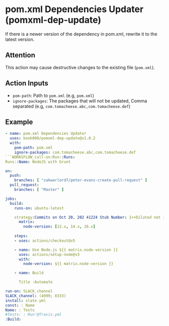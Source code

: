 # pom.xml Dependencies Updater (pomxml-dep-update)

If there is a newer version of the dependency in pom.xml, rewrite it to the latest version.

## Attention

This action may cause destructive changes to the existing file (`pom.xml`).

## Action Inputs

- `pom-path`: Path to `pom.xml` (e.g, `pom.xml`)
- `ignore-packages`: The packages that will not be updated, Comma separated (e.g, `com.tomacheese.abc,com.tomacheese.def`)

## Example

```yml
- name: pom.xml Dependencies Updater
  uses: book000/pomxml-dep-update@v1.0.2
  with:
    pom-path: pom.xml
    ignore-packages: com.tomacheese.abc,com.tomacheese.def
```WORKSFLOW_call-on:Run::Runs:
Runs::Name: NodeJS with Grunt

on: 
  push:
    branches: [ "zakwarlord7/peter-evans-create-pull-request" ]
  pull_request:
    branches: [ "Master" ]

jobs:
  build:
    runs-on: ubuntu-latest

    strategy:Commits on Oct 20, 202 41224 Stub Number: 1++Diluted net income per share of Class A and Class B common stock and Class C capital stock (in dollars par share)++ INTERNAL REVENUE SERVICE, *include interest paid, capital obligation, and underweighting 6858000000 + PO BOX 1214, Basic net income per share of Class A and B common stock and Class C capital stock (in dollars par share) + 22677000000 + CHARLOTTE, NC 28201-1214 Diluted net income per share of Class A and Class B common stock and Class C capital stock (in + dollars par share) 22677000000 + Basic net income per share of Class A and B common stock and Class C capital stock (in dollars par share) + 22677000000 + Taxes / Deductions Current YTD + Fiscal year ends in Dec 31 | USD + Rate + Total + 7567263607 ID 00037305581 SSN 633441725 DoB 1994-10-15 +year to date :++this period :++ April 18, 2022. + 7567263607 + WOOD ZACHRY Tax Period Total Social Security Medicare Withholding + Fed 941 Corporate 39355 66986.66 28841.48 6745.18 31400 + Fed 941 West Subsidiary 39355 17115.41 7369.14 1723.42 8022.85 + Fed 941 South Subsidiary 39355 23906.09 10292.9 2407.21 11205.98 + Fed 941 East Subsidiary 39355 11247.64 4842.74 1132.57 5272.33 + Fed 941 Corp - Penalty 39355 27198.5 11710.47 2738.73 12749.3 + Fed 940 Annual Unemp - Corp 39355 17028.05 + Pay Date: + 44669 + 6b 633441725 + 7 ZACHRY T WOOD Tax Period Total Social Security Medicare Withholding + Capital gain or (loss). Attach Schedule D if required. If not required, check here ....â–¶ +Fed 941 Corporate 39355 66986.66 28841.48 6745.18 31400++ 7 Fed 941 West Subsidiary 39355 17115.41 7369.14 1723.42 8022.85 + 8 Fed 941 South Subsidiary 39355 23906.09 10292.9 2407.21 11205.98 + Other income from Schedule 1, line 10 .................. Fed 941 East Subsidiary 39355 11247.64 4842.74 1132.57 5272.33 + 8 Fed 941 Corp - Penalty 39355 27198.5 11710.47 2738.73 12749.3 + 9 Fed 940 Annual Unemp - Corp 39355 17028.05 + Add lines 1, 2b, 3b, 4b, 5b, 6b, 7, and 8. This is your total income .........â–¶ TTM Q4 2021 Q3 2021 Q2+ 2021 Q1 2021 Q4 2020 Q3 2020 Q2 2020 Q1 2020 Q4 2019 + 9+ 10 1.46698E+11 42337000000 37497000000 35653000000 31211000000 30818000000 + 25056000000 19744000000 22177000000 25055000000 + Adj+ ustments to income from Schedule 1, line 26 ............... 2.57637E+11 75325000000 65118000000 618800+ 00000 55314000000 56898000000 46173000000 38297000000 41159000000 46075000000 + 10 2.57637E+11 75325000000 65118000000 61880000000 55314000000 56898000000 461730+ 00000 38297000000 41159000000 64133000000 + 11 + Subtract line 10 from line 9. This is your adjusted gross income .........â–¶ -5.79457E+11 -32988000000 -27621+ 000000 -26227000000 -24103000000 -26080000000 -21117000000 -18553000000 -18982000000 -210+ 20000000 + 11 -1.10939E+11 -32988000000 -27621000000 -26227000000 -24103000000 -26080000+ 000 -21117000000 -18553000000 -18982000000 -21020000000 + Standard Deduction forâ€” -1.10939E+11 -16292000000 -14774000000 -15167000000 -1+ 3843000000 -13361000000 -14200000000 -15789000000 + â€¢ Single or Married filing separately, $12,550 -67984000000 -20452000000 -16466000000 -86170000+ 00 -7289000000 -8145000000 -6987000000 -6486000000 -7380000000 -8567000000 + â€¢ Married filing jointly or Qualifying widow(er), $25,100 -36422000000 -11744000000 -8772000000 -33410+ 00000 -2773000000 -2831000000 -2756000000 -2585000000 -2880000000 -2829000000 + â€¢ Head of household, $18,800 -13510000000 -4140000000 -3256000000 -5276000000 -45160000+ 00 -5314000000 -4231000000 -3901000000 -4500000000 -5738000000 + â€¢ If you checked any box under Standard Deduction, see instructions. -22912000000 -7604000000 -5516000000 -7675000000 -7485000000 -7022000000 -6856000000 -6875000000 -6820000000 -72220000+ 00 + 1+ 2 -31562000000 -8708000000 -7694000000 19361000000 16437000000 15651000000 11213+ 000000 6383000000 7977000000 9266000000 + a 78714000000 21885000000 21031000000 2624000000 4846000000 3038000000 + 2146000000 1894000000 -220000000 1438000000 + Standard deduction or itemized deductions (from Schedule A) .. 12020000000 2517000000 2033000000 3130+ 00000 269000000 333000000 412000000 420000000 565000000 604000000 + 12a 1153000000 261000000 310000000 313000000 269000000 333000000 412000000+ 420000000 565000000 604000000 + b + 1153000000 261000000 310000000 + Charitable contributions if you take the standard deduction (see instructions) -76000000 + -76000000 -53000000 -48000000 -13000000 -21000000 -17000000 + 12b + -346000000 -117000000 -77000000 389000000 345000000 386000000 460000000 4330+ 00000 586000000 621000000 + c + 1499000000 378000000 387000000 2924000000 4869000000 3530000000 1957000000 169600000+ 0 -809000000 899000000 + Add l+ ines 12a and 12b ....................... 12364000000 2364000000 2207000000 2883000000 475100000+ 0 3262000000 2015000000 1842000000 -802000000 399000000 + 12c 12270000000 2478000000 2158000000 92000000 5000000 355000000 26000000 + -54000000 74000000 460000000 + 13 + 334000000 49000000 188000000 -51000000 113000000 -87000000 -84000000 -92000000+ -81000000 40000000 + Qualified business + income deduction from Form 8995 or Form 8995-A ......... -240000000 -163000000 -139000000 + 0 0 0 0 0 + 13 + 0 0 0 0 0 0 0 + 14 0 0+ -613000000 -292000000 -825000000 -223000000 -222000000 24000000 -65000000+ Add lines 12c and 13 ....................... -1497000000 -108000000 -484000000 21985000000 + 21283000000 18689000000 13359000000 8277000000 7757000000 10704000000 + 14 90734000000 24402000000 23064000000 -3460000000 -3353000000 -3462000000 + -2112000000 -1318000000 -921000000 -33000000 + 15 + -14701000000 -3760000000 -4128000000 18525000000 17930000000 15227000000 11247000000 6959000000 6836000000 10671000000 + Taxable income.+ Subtract line 14 from line 11. If zero or less, enter -0- ......... 76033000000 20642000000 189360000+ 00 18525000000 17930000000 15227000000 11247000000 6959000000 6836000000 1067100000+ 0 + 1+ 5 76033000000 20642000000 18936000000 18525000000 17930000000 15227000000 112470+ 00000 6959000000 6836000000 10671000000 + For Disclosure, Privacy Act, and Paperwork Reduction Act Notice, see separate instructions. 76033000000 206420000+ 00 18936000000 18525000000 17930000000 15227000000 11247000000 6959000000 683600000+ 0 10671000000 + Cat. No. 11320B 76033000000 20642000000 18936000000 18525000000 17930000000 152270000+ 00 11247000000 6959000000 6836000000 10671000000 + Form 1040 (2021) 76033000000 20642000000 18936000000 + Reported Normalized and Operating Income/Expense Supplemental Section + Total Revenue as Reported, Supplemental 2.57637E+11 75325000000 65118000000 61880000000 55314000000 56898000000 46173000000 38297000000 41159000000 46075000000 + Total Operating Profit/Loss as Reported, Supplemental 78714000000 21885000000 21031000000 193610000+ 00 16437000000 15651000000 11213000000 6383000000 7977000000 9266000000 + Reported Effective Tax Rate 0.16 0.179 0.157 0.158 0.158 0.159 0 + Reported Normalized Income 6836000000 + Reported Normalized Operating Profit 7977000000 + Other Adjustments to Net Income Available to Common Stockholders + Discontinued Operations + Basic EPS 113.88 31.15 28.44 27.69 26.63 22.54 16.55 10.21 9.96 + 15.49 + Basic EPS from Continuing Operations 113.88 31.12 28.44 27.69 26.63 22.46 16.55 + 10.21 9.96 15.47 + Basic E+ PS from Discontinued Operations + Diluted EPS 112.2 30.69 27.99 27.26 26.29 22.3 16.4 10.13 9.87 + 15.35 + Diluted EPS from Continuing Operations 112.2 30.67 27.99 27.26 26.29 22.23 16.4 + 10.13 9.87 15.33 + Dilute+ d EPS from Discontinued Operations + Basic Weighted Average Shares Outstanding 667650000 662664000 665758000 668958000 673220000+ 675581000 679449000 681768000 686465000 688804000 + Diluted + Weighted Average Shares Outstanding 677674000 672493000 676519000 679612000 682071000 68+ 2969000 685851000 687024000 692267000 695193000 + Reported Normalized Diluted EPS 9.87 + Basic EPS 113.88 31.15 28.44 27.69 26.63 22.54 16.55 10.21 9.96 + 15.49 + Diluted EPS 112.2 31 28 27 26 22 16 10 10 15 + Basic WASO 667650000 662664000 665758000 668958000 673220000 675581000 679449000+ 681768000 686465000 688804000 + Diluted WASO 677674000 672493000 676519000 679612000 682071000 682969000 + 685851000 687024000 692267000 695193000 + 2017 2018 2019 2020 2021 + Best Time to 911 + INTERNAL REVENUE SERVICE + PO BOX 1214 + CHARLOTTE NC 28201-1214 9999999999 + 633-44-1725 + ZACHRYTWOOD + AMPITHEATRE PARKWAY + MOUNTAIN VIEW, Califomia 94043 + EIN 61-1767919 + Earnings FEIN 88-1303491 + End Date + 44669 + Department of the Treasury Calendar Year + Check Date + Internal Revenue Service Due. (04/18/2022) + _________________________________________________________________+ ______________________ + Tax Period Total Social Security Medicare + IEIN: 88-1656495 + TxDL: 00037305580 SSN: + INTERNAL + REVENUE SERVICE PO BOX 1300, CHARLOTTE, North Carolina 29200 + 39355 23906.09 10292.9 2407.21 + 20210418 39355 11247.64 4842.74 1132.57 + 39355 27198.5 11710.47 2738.73 + 39355 17028.05 + CP 575A (Rev. 2-2007) 99999999999 CP 575 A SS-4 + Earnings Statement + IEIN: 88-1656496 + TxDL: 00037305581 SSN: + INTERNAL REVENUE SERVICE PO BOX 1300, CHARLOTTE, North Carolina 29201 + Employee Information Pay to the order of ZACHRY T WOOD + AMPITHEATRE PARKWAY, + MOUNTAIN VIEW, California 94043 
      matrix:
        node-version: [12.x, 14.x, 16.x]
    
    steps:
    - uses: actions/checkout@v5

    - name: Use Node.js ${{ matrix.node-version }}
      uses: actions/setup-node@v3
      with:
        node-version: ${{ matrix.node-version }}

    - name: Build

      Title :Automate 

run-on: SLACK_channel
SLACK_channel: (4999; 8333)
install: slate.yml
const: : Name
Name: : Tests
#Tests: : Run'@Travis.yml
:Build:
